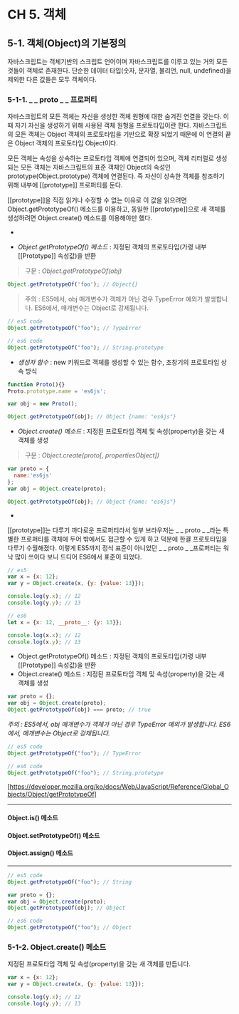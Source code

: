 # CH 5. 객체

## 5-1. 객체(Object)의 기본정의

자바스크립트는 객체기반의 스크립트 언어이며 자바스크립트를 이루고 있는 거의 모든 것들이 객체로 존재한다.
단순한 데이터 타입(숫자, 문자열, 불리언, null, undefined)을 제외한 다른 값들은 모두 객체이다.

### 5-1-1. _ _ proto _ _ 프로퍼티

자바스크립트의 모든 객체는 자신을 생성한 객체 원형에 대한 숨겨진 연결을 갖는다. 이때 자기 자신을 생성하기 위해 사용된 객체 원형을 프로토타입이란 한다.
자바스크립트의 모든 객체는 Object 객체의 프로토타입을 기반으로 확장 되었기 때문에 이 연결의 끝은 Object 객체의 프로토타입 Object이다.

모든 객체는 속성을 상속하는 프로토타입 객체에 연결되어 있으며, 객체 리터럴로 생성되는 모든 객체는 자바스크립트의 표준 객체인 Object의 속성인 prototype(Object.prototype) 객체에 연결된다. 즉 자신이 상속한 객체를 참조하기 위해 내부에 [[prototype]] 프로퍼티를 둔다.

[[prototype]]을 직접 읽거나 수정할 수 없는 이유로 이 값을 읽으려면 Object.getPrototypeOf() 메소드를 이용하고,
동일한 [[prototype]]으로 새 객체를 생성하려면 Object.create() 메소드를 이용해야만 했다.

-

* _Object.getPrototypeOf() 메소드_ : 지정된 객체의 프로토타입(가령 내부 [[Prototype]] 속성값)을 반환

> 구문 : *Object.getPrototypeOf(obj)*
```js
Object.getPrototypeOf('foo'); // Object{}
```

> 주의 : ES5에서, obj 매개변수가 객체가 아닌 경우 TypeError 예외가 발생합니다. ES6에서, 매개변수는 Object로 강제됩니다.
```js
// es5 code
Object.getPrototypeOf("foo"); // TypeError
```
```js
// es6 code
Object.getPrototypeOf("foo"); // String.prototype
```

* _생성자 함수_ : new 키워드로 객체를 생성할 수 있는 함수, 초창기의 프로토타입 상속 방식
```js
function Proto(){}
Proto.prototype.name = 'es6js';

var obj = new Proto();

Object.getPrototypeOf(obj); // Object {name: "es6js"}
```

* _Object.create() 메소드_ : 지정된 프로토타입 객체 및 속성(property)을 갖는 새 객체를 생성

>구문 : *Object.create(proto[, propertiesObject])*
```js
var proto = {
  name:'es6js'
};
var obj = Object.create(proto);

Object.getPrototypeOf(obj); // Object {name: "es6js"}
```

-

[[prototype]]는 다루기 까다로운 프로퍼티라서 일부 브라우저는 _ _ proto _ _라는 특별한 프로퍼티를 객체에 두어 밖에서도 접근할 수 있게 하고 덕분에 한결 프로토타입을 다루기 수월해졌다. 이렇게 ES5까지 정식 표준이 아니었던 _ _ proto _ _프로퍼티는 워낙 많이 쓰이다 보니 드디어 ES6에서 표준이 되었다.

```js
// es5
var x = {x: 12};
var y = Object.create(x, {y: {value: 13}});

console.log(y.x); // 12
console.log(y.y); // 13
```

```js
// es6
let x = {x: 12, __proto__: {y: 13}};

console.log(x.x); // 12
console.log(x.y); // 13
```



- Object.getPrototypeOf() 메소드 : 지정된 객체의 프로토타입(가령 내부 [[Prototype]] 속성값)을 반환
- Object.create() 메소드 : 지정된 프로토타입 객체 및 속성(property)을 갖는 새 객체를 생성

```js
var proto = {};
var obj = Object.create(proto);
Object.getPrototypeOf(obj) === proto; // true
```

*주의 : ES5에서, obj 매개변수가 객체가 아닌 경우 TypeError 예외가 발생합니다. ES6에서, 매개변수는 Object로 강제됩니다.*

```js
// es5 code
Object.getPrototypeOf("foo"); // TypeError

// es6 code
Object.getPrototypeOf("foo"); // String.prototype
```

[https://developer.mozilla.org/ko/docs/Web/JavaScript/Reference/Global_Objects/Object/getPrototypeOf]

___

#### Object.is() 메소드

#### Object.setPrototypeOf() 메소드

#### Object.assign() 메소드

--------------



```js
// es5 code
Object.getPrototypeOf("foo"); // String

var proto = {};
var obj = Object.create(proto);
Object.getPrototypeOf(obj); // Object

// es6 code
Object.getPrototypeOf("foo"); // Object
```



### 5-1-2. Object.create() 메소드
지정된 프로토타입 객체 및 속성(property)을 갖는 새 객체를 만듭니다.

```js
var x = {x: 12};
var y = Object.create(x, {y: {value: 13}});

console.log(y.x); // 12
console.log(y.y); // 13
```
